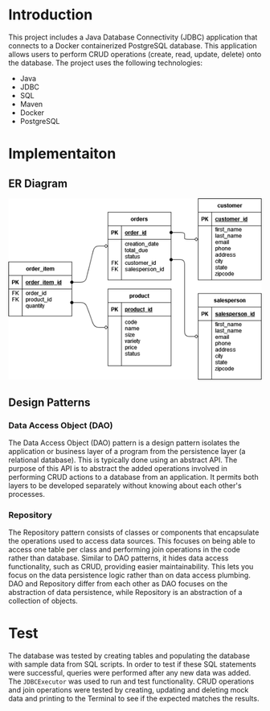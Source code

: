 # Introduction
This project includes a Java Database Connectivity (JDBC) application that connects to a Docker containerized PostgreSQL database. This application allows users to perform CRUD operations (create, read, update, delete) onto the database. The project uses the following technologies:
* Java
* JDBC
* SQL
* Maven
* Docker
* PostgreSQL

# Implementaiton
## ER Diagram
![ER Diagram](./assets/er_diagram.png)

## Design Patterns
### Data Access Object (DAO)
The Data Access Object (DAO) pattern is a design pattern isolates the application or business layer of a program from the persistence layer (a relational database). This is typically done using an abstract API. The purpose of this API is to abstract the added operations involved in performing CRUD actions to a database from an application. It permits both layers to be developed separately without knowing about each other's processes.

### Repository
The Repository pattern consists of classes or components that encapsulate the operations used to access data sources. This focuses on being able to access one table per class and performing join operations in the code rather than database. Similar to DAO patterns, it hides data access functionality, such as CRUD, providing easier maintainability. This lets you focus on the data persistence logic rather than on data access plumbing. DAO and Repository differ from each other as DAO focuses on the abstraction of data persistence, while Repository is an abstraction of a collection of objects.

# Test
The database was tested by creating tables and populating the database with sample data from SQL scripts. In order to test if these SQL statements were successful, queries were performed after any new data was added. The `JDBCExecutor` was used to run and test functionality. CRUD operations and join operations were tested by creating, updating and deleting mock data and printing to the Terminal to see if the expected matches the results.
